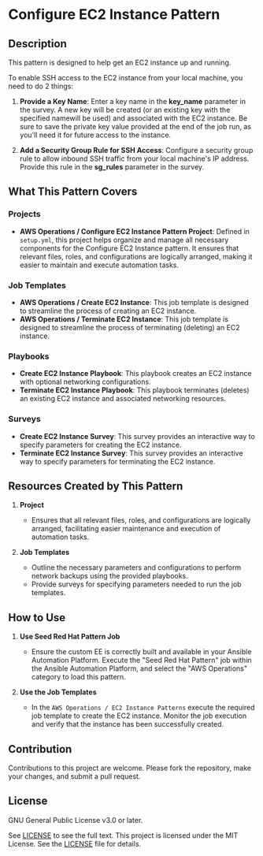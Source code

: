 # Configure EC2 Instance Pattern

## Description

This pattern is designed to help get an EC2 instance up and running.

To enable SSH access to the EC2 instance from your local machine, you need to do 2 things:

1. **Provide a Key Name**: Enter a key name in the **key_name** parameter in the survey. A new key will be created (or an existing key with the specified namewill be used) and associated with the EC2 instance. Be sure to save the private key value provided at the end of the job run, as you'll need it for future access to the instance.

2. **Add a Security Group Rule for SSH Access**: Configure a security group rule to allow inbound SSH traffic from your local machine's IP address. Provide this rule in the **sg_rules** parameter in the survey.

## What This Pattern Covers

### Projects

- **AWS Operations / Configure EC2 Instance Pattern Project**: Defined in `setup.yml`, this project helps organize and manage all necessary components for the Configure EC2 Instance pattern. It ensures that relevant files, roles, and configurations are logically arranged, making it easier to maintain and execute automation tasks.

### Job Templates

- **AWS Operations / Create EC2 Instance**: This job template is designed to streamline the process of creating an EC2 instance.
- **AWS Operations / Terminate EC2 Instance**: This job template is designed to streamline the process of terminating (deleting) an EC2 instance.

### Playbooks

- **Create EC2 Instance Playbook**: This playbook creates an EC2 instance with optional networking configurations.
- **Terminate EC2 Instance Playbook**: This playbook terminates (deletes) an existing EC2 instance and associated networking resources.

### Surveys

- **Create EC2 Instance Survey**: This survey provides an interactive way to specify parameters for creating the EC2 instance.
- **Terminate EC2 Instance Survey**: This survey provides an interactive way to specify parameters for terminating the EC2 instance.

## Resources Created by This Pattern

1. **Project**
   - Ensures that all relevant files, roles, and configurations are logically arranged, facilitating easier maintenance and execution of automation tasks.

2. **Job Templates**
    - Outline the necessary parameters and configurations to perform network backups using the provided playbooks.
    - Provide surveys for specifying parameters needed to run the job templates.

## How to Use

1. **Use Seed Red Hat Pattern Job**
    - Ensure the custom EE is correctly built and available in your Ansible Automation Platform. Execute the "Seed Red Hat Pattern" job within the Ansible Automation Platform, and select the "AWS Operations" category to load this pattern.

2. **Use the Job Templates**
    - In the `AWS Operations / EC2 Instance Patterns` execute the required job template to create the EC2 instance. Monitor the job execution and verify that the instance has been successfully created.

## Contribution

Contributions to this project are welcome. Please fork the repository, make your changes, and submit a pull request.

## License

GNU General Public License v3.0 or later.

See [LICENSE](https://www.gnu.org/licenses/gpl-3.0.txt) to see the full text. This project is licensed under the MIT License. See the [LICENSE](https://github.com/redhat-cop/cloud.aws_ops/blob/main/LICENSE) file for details.
